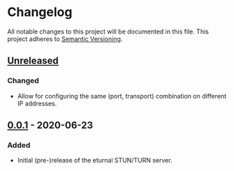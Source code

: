 # Changelog

All notable changes to this project will be documented in this file. This
project adheres to [Semantic Versioning][SemVer].

## [Unreleased]
### Changed
- Allow for configuring the same (port, transport) combination on different IP
  addresses.

## [0.0.1] - 2020-06-23
### Added
- Initial (pre-)release of the eturnal STUN/TURN server.

[Unreleased]: https://github.com/processone/eturnal/compare/0.0.1...HEAD
[0.0.1]: https://github.com/processone/eturnal/releases/tag/0.0.1
[SemVer]: https://semver.org/spec/v2.0.0.html

